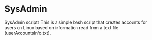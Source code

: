 # SysAdmin
SysAdmin scripts
This is a simple bash script that creates accounts for users on Linux based on information read from  a text file (userAccountsInfo.txt).
